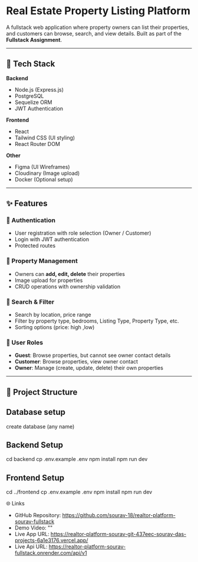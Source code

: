 # Real Estate Property Listing Platform

A fullstack web application where property owners can list their properties, and customers can browse, search, and view details. Built as part of the **Fullstack Assignment**.

---

## 🚀 Tech Stack

**Backend**
- Node.js (Express.js)  
- PostgreSQL  
- Sequelize ORM  
- JWT Authentication  

**Frontend**
- React  
- Tailwind CSS (UI styling)  
- React Router DOM  

**Other**
- Figma (UI Wireframes)  
- Cloudinary (Image upload)  
- Docker (Optional setup)  

---

## ✨ Features

### 🔑 Authentication
- User registration with role selection (Owner / Customer)  
- Login with JWT authentication  
- Protected routes  

### 🏡 Property Management
- Owners can **add, edit, delete** their properties  
- Image upload for properties  
- CRUD operations with ownership validation  

### 🔎 Search & Filter
- Search by location, price range  
- Filter by property type, bedrooms, Listing Type, Property Type, etc.  
- Sorting options (price: high ,low)  

### 👤 User Roles
- **Guest**: Browse properties, but cannot see owner contact details  
- **Customer**: Browse properties, view owner contact  
- **Owner**: Manage (create, update, delete) their own properties  

---

## 📂 Project Structure

## Database setup
create database (any name)

## Backend Setup
cd backend
cp .env.example .env
npm install
npm run dev  

## Frontend Setup
cd ../frontend
cp .env.example .env
npm install
npm run dev

🌐 Links

- GitHub Repository: https://github.com/sourav-18/realtor-platform-sourav-fullstack
- Demo Video: ""
- Live App URL: https://realtor-platform-sourav-git-437eec-sourav-das-projects-6a1e3176.vercel.app/
- Live Api URL: https://realtor-platform-sourav-fullstack.onrender.com/api/v1

